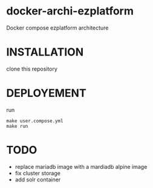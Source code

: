 # docker-archi-ezplatform

Docker compose ezplatform architecture

# INSTALLATION

clone this repository

# DEPLOYEMENT

run

```
make user.compose.yml
make run
```

# TODO

* replace mariadb image with a mardiadb alpine image
* fix cluster storage
* add solr container
